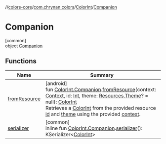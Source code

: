 //[colors-core](../../../../index.md)/[com.chrynan.colors](../../index.md)/[ColorInt](../index.md)/[Companion](index.md)

# Companion

[common]\
object [Companion](index.md)

## Functions

| Name | Summary |
|---|---|
| [fromResource](../../from-resource.md) | [android]<br>fun [ColorInt.Companion](index.md).[fromResource](../../from-resource.md)(context: [Context](https://developer.android.com/reference/kotlin/android/content/Context.html), id: [Int](https://kotlinlang.org/api/latest/jvm/stdlib/kotlin/-int/index.html), theme: [Resources.Theme](https://developer.android.com/reference/kotlin/android/content/res/Resources.Theme.html)? = null): [ColorInt](../index.md)<br>Retrieves a [ColorInt](../index.md) from the provided resource [id](../../from-resource.md) and [theme](../../from-resource.md) using the provided [context](../../from-resource.md). |
| [serializer](../../../com.chrynan.colors.serialization/serializer.md) | [common]<br>inline fun [ColorInt.Companion](index.md).[serializer](../../../com.chrynan.colors.serialization/serializer.md)(): KSerializer&lt;[ColorInt](../index.md)&gt; |
